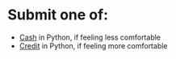 # Submit one of:
- [Cash](https://cs50.harvard.edu/x/2022/psets/6/cash/) in Python, if feeling less comfortable
- [Credit](https://cs50.harvard.edu/x/2022/psets/6/credit/) in Python, if feeling more comfortable
